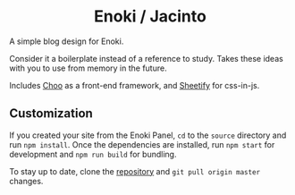 <h1 align="center">Enoki / Jacinto</h1>

A simple blog design for Enoki.

Consider it a boilerplate instead of a reference to study. Takes these ideas with you to use from memory in the future.

Includes [Choo](https://github.com/choojs/choo) as a front-end framework, and [Sheetify](https://github.com/stackcss/sheetify) for css-in-js.

## Customization

If you created your site from the Enoki Panel, `cd` to the `source` directory and run `npm install`. Once the dependencies are installed, run `npm start` for development and `npm run build` for bundling.

To stay up to date, clone the [repository](https://github.com/jondashkyle/enoki-design-vacany) and `git pull origin master` changes.
